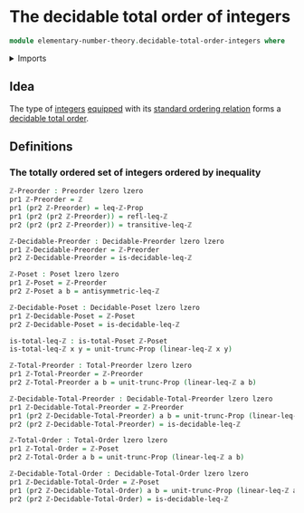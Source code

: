 # The decidable total order of integers

```agda
module elementary-number-theory.decidable-total-order-integers where
```

<details><summary>Imports</summary>

```agda
open import elementary-number-theory.inequality-integers
open import elementary-number-theory.integers

open import foundation.dependent-pair-types
open import foundation.propositional-truncations
open import foundation.universe-levels

open import order-theory.decidable-posets
open import order-theory.decidable-preorders
open import order-theory.decidable-total-orders
open import order-theory.decidable-total-preorders
open import order-theory.posets
open import order-theory.preorders
open import order-theory.total-orders
open import order-theory.total-preorders
```

</details>

## Idea

The type of [integers](elementary-number-theory.integers.md)
[equipped](foundation.structure.md) with its
[standard ordering relation](elementary-number-theory.inequality-integers.md)
forms a [decidable total order](order-theory.decidable-total-orders.md).

## Definitions

### The totally ordered set of integers ordered by inequality

```agda
ℤ-Preorder : Preorder lzero lzero
pr1 ℤ-Preorder = ℤ
pr1 (pr2 ℤ-Preorder) = leq-ℤ-Prop
pr1 (pr2 (pr2 ℤ-Preorder)) = refl-leq-ℤ
pr2 (pr2 (pr2 ℤ-Preorder)) = transitive-leq-ℤ

ℤ-Decidable-Preorder : Decidable-Preorder lzero lzero
pr1 ℤ-Decidable-Preorder = ℤ-Preorder
pr2 ℤ-Decidable-Preorder = is-decidable-leq-ℤ

ℤ-Poset : Poset lzero lzero
pr1 ℤ-Poset = ℤ-Preorder
pr2 ℤ-Poset a b = antisymmetric-leq-ℤ

ℤ-Decidable-Poset : Decidable-Poset lzero lzero
pr1 ℤ-Decidable-Poset = ℤ-Poset
pr2 ℤ-Decidable-Poset = is-decidable-leq-ℤ

is-total-leq-ℤ : is-total-Poset ℤ-Poset
is-total-leq-ℤ x y = unit-trunc-Prop (linear-leq-ℤ x y)

ℤ-Total-Preorder : Total-Preorder lzero lzero
pr1 ℤ-Total-Preorder = ℤ-Preorder
pr2 ℤ-Total-Preorder a b = unit-trunc-Prop (linear-leq-ℤ a b)

ℤ-Decidable-Total-Preorder : Decidable-Total-Preorder lzero lzero
pr1 ℤ-Decidable-Total-Preorder = ℤ-Preorder
pr1 (pr2 ℤ-Decidable-Total-Preorder) a b = unit-trunc-Prop (linear-leq-ℤ a b)
pr2 (pr2 ℤ-Decidable-Total-Preorder) = is-decidable-leq-ℤ

ℤ-Total-Order : Total-Order lzero lzero
pr1 ℤ-Total-Order = ℤ-Poset
pr2 ℤ-Total-Order a b = unit-trunc-Prop (linear-leq-ℤ a b)

ℤ-Decidable-Total-Order : Decidable-Total-Order lzero lzero
pr1 ℤ-Decidable-Total-Order = ℤ-Poset
pr1 (pr2 ℤ-Decidable-Total-Order) a b = unit-trunc-Prop (linear-leq-ℤ a b)
pr2 (pr2 ℤ-Decidable-Total-Order) = is-decidable-leq-ℤ
```
